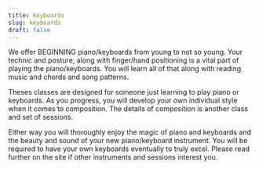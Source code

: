 ```yaml
---
title: Keyboards
slug: keyboards
draft: false
---
```


We offer BEGINNING piano/keyboards from young to not so young. Your technic and posture, along with finger/hand positioning is a vital part of playing the piano/keyboards. You will learn all of that along with reading music and chords and song patterns.

Theses classes are designed for someone just learning to play piano or keyboards. As you progress, you will develop your own individual style when it comes to composition. The details of composition is another class and set of sessions.

Either way you will thoroughly enjoy the magic of piano and keyboards and the beauty and sound of your new piano/keyboard instrument. You will be required to have your own keyboards eventually to truly excel.  Please read further on the site if other instruments and sessions interest you.